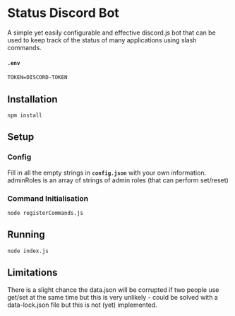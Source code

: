 # Status Discord Bot

A simple yet easily configurable and effective discord.js bot that can be used to keep track of the status of many applications using slash commands.

#### **`.env`**

```
TOKEN=DISCORD-TOKEN
```

## Installation

```
npm install
```

## Setup

### Config

Fill in all the empty strings in **`config.json`** with your own information.
adminRoles is an array of strings of admin roles (that can perform set/reset)

### Command Initialisation

```
node registerCommands.js
```

## Running

```
node index.js
```

## Limitations

There is a slight chance the data.json will be corrupted if two people use get/set at the same time but this is very unlikely - could be solved with a data-lock.json file but this is not (yet) implemented.
